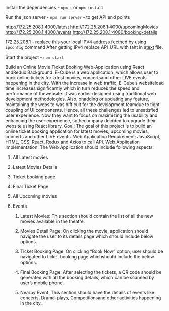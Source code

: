 Install the dependencies - `npm i` or `npm install`

Run the json server - `npm run server` - to get API end points

http://172.25.208.1:4000/latest
http://172.25.208.1:4000/upcomingMovies
http://172.25.208.1:4000/events
http://172.25.208.1:4000/booking-details

172.25.208.1 - replace this your local IPV4 address fecthed by using `ipconfig` command
After getting IPv4 replace API_URL with taht in a[text](src/config/api.js) file.

Start the project - `npm start`

Build an Online Movie Ticket Booking Web-Application using React andRedux
Background:
E-Cube is a web application, which allows user to book online tickets for latest movies, concertsand other LIVE events happening in the city. With the increase in web traffic, E-Cube’s websiteload time increases significantly which in turn reduces the speed and performance of thewebsite. It was earlier designed using traditional web development methodologies. Also, onadding or updating any feature, maintaining the website was difficult for the development teamdue to tight coupling of UI components. Hence, all these challenges led to unsatisfied user
experience. Now they want to focus on maximizing the usability and enhancing the user experience, sothecompany decided to upgrade their website using React library. Goal:
The goal of this project is to build an online ticket booking application for latest movies, upcoming movies, concerts and other LIVE events. Web Application Requirement:
JavaScript, HTML, CSS, React, Redux and Axios to call API. Web Application Implementation:
The Web Application should include following aspects:

1. All Latest movies
2. Latest Movies Details
3. Ticket booking page
4. Final Ticket Page
5. All Upcoming movies
6. Events

   1. Latest Movies:
      This section should contain the list of all the new movies available in the theatre.

   2. Movies Detail Page:
      On clicking the movie, application should navigate the user to its details page which should include below options.

   3. Ticket Booking Page:
      On clicking “Book Now” option, user should be navigated to ticket booking page whichshould include the below options.

   4. Final Booking Page:
      After selecting the tickets, a QR code should be generated with all the booking details, which can be scanned by user’s mobile phone.

   5. Nearby Event:
      This section should have the details of events like concerts, Drama-plays, Competitionsand other activities happening in the city.
